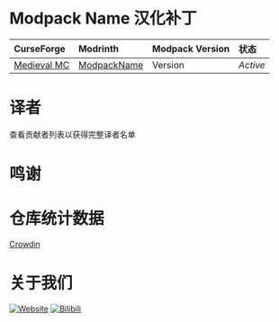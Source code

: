 # Modpack Name 汉化补丁
CurseForge|Modrinth|Modpack Version|状态
:-|:-|:-|:-
[Medieval MC](https://www.curseforge.com/minecraft/modpacks/medieval-mc-fabric-mmc1)|[ModpackName]()|Version|*Active*|
# 译者
查看贡献者列表以获得完整译者名单
# 鸣谢

# 仓库统计数据
[Crowdin](https://crowdin.com/project/mmc-chinese)

# 关于我们
  [![Website](https://shields.io/website?up_message=vmct-cn.top&url=http://vmct-cn.top&label=Website)](http://vmct-cn.top)
  [![Bilibili](https://shields.io/website?up_message=Space&url=https://space.bilibili.com/2085089798/&label=Bilibili)](https://space.bilibili.com/2085089798/)
  
<!--
  仓库统计数据等都需要自己填写，只是个模板而已，不会写那么细。
  仓库统计数据的表格来这里获取https://repobeats.axiom.co/ 然后将链接填写至空格当中
-->
